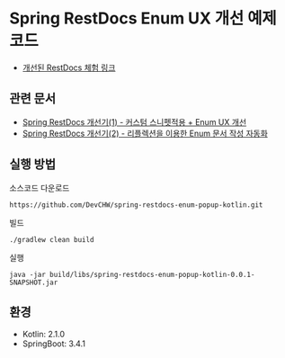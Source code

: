 # Spring RestDocs Enum UX 개선 예제 코드

- [개선된 RestDocs 체험 링크](https://devchw.github.io/spring-restdocs-enum-popup-kotlin/html/index.html)

## 관련 문서
- [Spring RestDocs 개선기(1) - 커스텀 스니펫적용 + Enum UX 개선](https://sandcastle.tistory.com/119)
- [Spring RestDocs 개선기(2) - 리플렉션을 이용한 Enum 문서 작성 자동화](https://sandcastle.tistory.com/120)

## 실행 방법
소스코드 다운로드
```
https://github.com/DevCHW/spring-restdocs-enum-popup-kotlin.git
```

빌드
```
./gradlew clean build
```

실행
```
java -jar build/libs/spring-restdocs-enum-popup-kotlin-0.0.1-SNAPSHOT.jar
```

## 환경
- Kotlin: 2.1.0
- SpringBoot: 3.4.1
